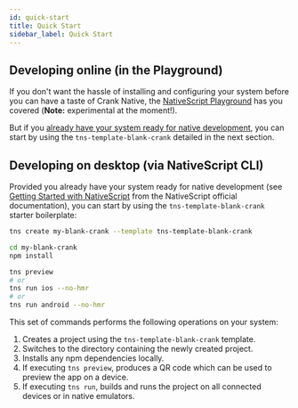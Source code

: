 ```yaml
---
id: quick-start
title: Quick Start
sidebar_label: Quick Start
---
```

<!-- contributors: [shirakaba, rigor789, eddyverbruggen, damain, ikoevska, jlooper]
 -->

## Developing online (in the Playground)

If you don't want the hassle of installing and configuring your system before you can have a taste of Crank Native, the [NativeScript Playground](https://play.nativescript.org/?template=play-react&id=lwOLY2&v=1) has you covered (**Note:** experimental at the moment!).

But if you [already have your system ready for native development](/docs/installation), you can start by using the `tns-template-blank-crank` detailed in the next section.

## Developing on desktop (via NativeScript CLI)

Provided you already have your system ready for native development (see [Getting Started with NativeScript](https://www.nativescript.org/getting-started-with-nativescript) from the NativeScript official documentation), you can start by using the `tns-template-blank-crank` starter boilerplate:

```sh
tns create my-blank-crank --template tns-template-blank-crank

cd my-blank-crank
npm install

tns preview
# or
tns run ios --no-hmr
# or
tns run android --no-hmr
```
This set of commands performs the following operations on your system:

1. Creates a project using the `tns-template-blank-crank` template.
2. Switches to the directory containing the newly created project.
3. Installs any npm dependencies locally.
4. If executing `tns preview`, produces a QR code which can be used to preview the app on a device.
5. If executing `tns run`, builds and runs the project on all connected devices or in native emulators.